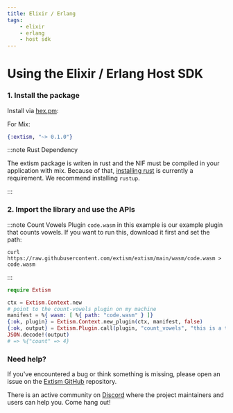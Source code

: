 ```yaml
---
title: Elixir / Erlang
tags:
    - elixir
    - erlang
    - host sdk
---
```


# Using the Elixir / Erlang Host SDK

### 1. Install the package

Install via [hex.pm](https://hex.pm/packages/extism):

For Mix:

```elixir
{:extism, "~> 0.1.0"}
```

:::note Rust Dependency

The extism package is writen in rust and the NIF must be compiled in your application with mix.
Because of that, [installing rust](https://www.rust-lang.org/tools/install) is currently a requirement.
We recommend installing `rustup`.

:::

### 2. Import the library and use the APIs

:::note Count Vowels Plugin
`code.wasm` in this example is our example plugin that counts vowels. If you want to run this, download it first and set the path:

```
curl https://raw.githubusercontent.com/extism/extism/main/wasm/code.wasm > code.wasm
```
:::

```elixir
require Extism

ctx = Extism.Context.new
# point to the count-vowels plugin on my machine
manifest = %{ wasm: [ %{ path: "code.wasm" } ]}
{:ok, plugin} = Extism.Context.new_plugin(ctx, manifest, false)
{:ok, output} = Extism.Plugin.call(plugin, "count_vowels", "this is a test")
JSON.decode!(output)
# => %{"count" => 4}
```

### Need help?

If you've encountered a bug or think something is missing, please open an issue on the [Extism GitHub](https://github.com/extism/extism) repository.

There is an active community on [Discord](https://discord.gg/cx3usBCWnc) where the project maintainers and users can help you. Come hang out!

